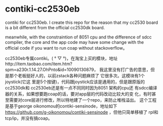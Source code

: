 contiki-cc2530eb
================

contiki for cc2530eb. I create this repo for the reason that my cc2530 board is a bit different from the official cc2530dk board.

meanwhile, with the constraintion of 8051 cpu and the difference of
sdcc compiler, the core and the app code may have some change with the
official code if you want to run coap without stackoverflow。

cc2530eb专属contiki。( ° ▽ °)，在淘宝上买的模块，地址http://item.taobao.com/item.htm?spm=a230r.1.14.27.OhPnto&id=10090130879，
我这里没有打广告的意思，但是那个老板挺好人的，以前zstack各种问题麻烦了
它很多次。这模块有1个joystick(它这
里是5个按键)，代码跟joystick应该是通用的，但是跟原版的cc2530dk和
cc2530eb还是有一点不同同时因为8051 架构的cpu还
有sdcc编译器的关系，如果想要跑coap的话，要对app层的代码改动比较大的变
化，有时甚至需要对core层进行修改，所以特地建了一个repo，来防止堆栈溢出。
这个工程是基于george oikonomou的contiki-sensinode，地址如下
https://github.com/g-oikonomou/contiki-sensinode ，但他只简单移植了
rpl和tcp/ip，并没有搞coap。


